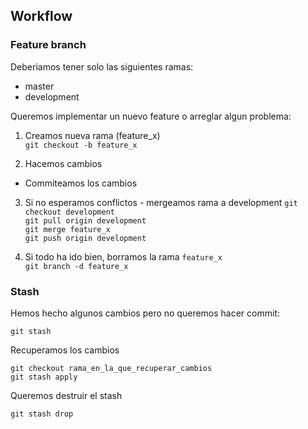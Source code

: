 ## Workflow

### Feature branch

Deberiamos tener solo las siguientes ramas:  

* master  
* development  

Queremos implementar un nuevo feature o arreglar algun problema:

1. Creamos nueva rama (feature_x)  
`git checkout -b feature_x`

2. Hacemos cambios  
- Commiteamos los cambios

3. Si no esperamos conflictos - mergeamos rama a development 
`git checkout development`  
`git pull origin development`  
`git merge feature_x`  
`git push origin development`   

4. Si todo ha ido bien, borramos la rama `feature_x`  
`git branch -d feature_x`



### Stash

Hemos hecho algunos cambios pero no queremos hacer commit:  

`git stash`  

Recuperamos los cambios  

`git checkout rama_en_la_que_recuperar_cambios`  
`git stash apply`  


Queremos destruir el stash  

`git stash drop`  
